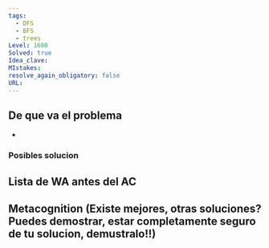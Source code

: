 ```yaml
---
tags:
  - DFS
  - BFS
  - trees
Level: 1600
Solved: true 
Idea_clave: 
MIstakes: 
resolve_again_obligatory: false
URL: 
---
```


## De que va el problema

- 

### Posibles solucion


## Lista de WA antes del AC

## Metacognition (Existe mejores, otras soluciones? Puedes demostrar, estar completamente seguro de tu solucion, demustralo!!)

